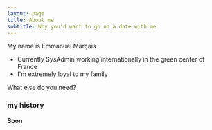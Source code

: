 ```yaml
---
layout: page
title: About me
subtitle: Why you'd want to go on a date with me
---
```


My name is Emmanuel Marçais

- Currently SysAdmin working internationally in the green center of France
- I'm extremely loyal to my family

What else do you need?

### my history
**Soon**
